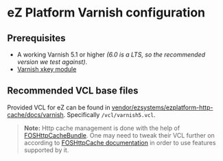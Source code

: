 eZ Platform Varnish configuration
=================================

Prerequisites
-------------
* A working Varnish 5.1 or higher _(6.0 is a LTS, so the recommended version we test against)_.
* [Varnish xkey module](https://github.com/varnish/varnish-modules/)

Recommended VCL base files
--------------------------
Provided VCL for eZ can be found in [vendor/ezsystems/ezplatform-http-cache/docs/varnish](https://github.com/ezsystems/ezplatform-http-cache/tree/2.0/docs/varnish). Specifically `/vcl/varnish5.vcl`.


> **Note:** Http cache management is done with the help of [FOSHttpCacheBundle](http://foshttpcachebundle.readthedocs.org/).
  One may need to tweak their VCL further on according to [FOSHttpCache documentation](http://foshttpcache.readthedocs.org/en/latest/varnish-configuration.html)
  in order to use features supported by it.

